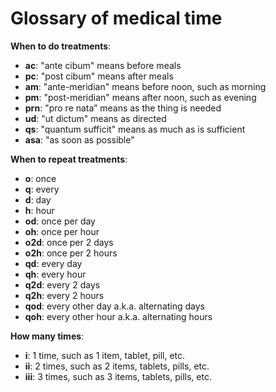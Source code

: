 # Glossary of medical time

**When to do treatments**:

* **ac**: "ante cibum" means before meals
* **pc**: "post cibum" means after meals
* **am**: "ante-meridian" means before noon, such as morning
* **pm**: "post-meridian" means after noon, such as evening
* **prn**: "pro re nata” means as the thing is needed
* **ud**: "ut dictum" means as directed
* **qs**: "quantum sufficit" means as much as is sufficient
* **asa**: "as soon as possible"

**When to repeat treatments**:

* **o**: once
* **q**: every
* **d**: day
* **h**: hour
* **od**: once per day
* **oh**: once per hour
* **o2d**: once per 2 days
* **o2h**: once per 2 hours
* **qd**: every day
* **qh**: every hour
* **q2d**: every 2 days
* **q2h**: every 2 hours
* **qod**: every other day a.k.a. alternating days
* **qoh**: every other hour a.k.a. alternating hours

**How many times**:

* **i**: 1 time, such as 1 item, tablet, pill, etc.
* **ii**: 2 times, such as 2 items, tablets, pills, etc.
* **iii**: 3 times, such as 3 items, tablets, pills, etc.
